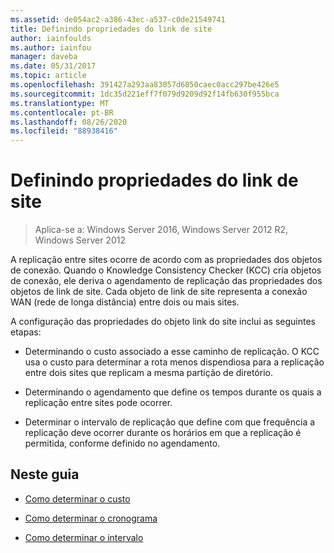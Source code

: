 ```yaml
---
ms.assetid: de054ac2-a386-43ec-a537-c0de21549741
title: Definindo propriedades do link de site
author: iainfoulds
ms.author: iainfou
manager: daveba
ms.date: 05/31/2017
ms.topic: article
ms.openlocfilehash: 391427a293aa83057d6850caec0acc297be426e5
ms.sourcegitcommit: 1dc35d221eff7f079d9209d92f14fb630f955bca
ms.translationtype: MT
ms.contentlocale: pt-BR
ms.lasthandoff: 08/26/2020
ms.locfileid: "88938416"
---
```

# <a name="setting-site-link-properties"></a>Definindo propriedades do link de site

>Aplica-se a: Windows Server 2016, Windows Server 2012 R2, Windows Server 2012

A replicação entre sites ocorre de acordo com as propriedades dos objetos de conexão. Quando o Knowledge Consistency Checker (KCC) cria objetos de conexão, ele deriva o agendamento de replicação das propriedades dos objetos de link de site. Cada objeto de link de site representa a conexão WAN (rede de longa distância) entre dois ou mais sites.

A configuração das propriedades do objeto link do site inclui as seguintes etapas:

-   Determinando o custo associado a esse caminho de replicação. O KCC usa o custo para determinar a rota menos dispendiosa para a replicação entre dois sites que replicam a mesma partição de diretório.

-   Determinando o agendamento que define os tempos durante os quais a replicação entre sites pode ocorrer.

-   Determinar o intervalo de replicação que define com que frequência a replicação deve ocorrer durante os horários em que a replicação é permitida, conforme definido no agendamento.

## <a name="in-this-guide"></a>Neste guia

-   [Como determinar o custo](../../ad-ds/plan/Determining-the-Cost.md)

-   [Como determinar o cronograma](../../ad-ds/plan/Determining-the-Schedule.md)

-   [Como determinar o intervalo](../../ad-ds/plan/Determining-the-Interval.md)



